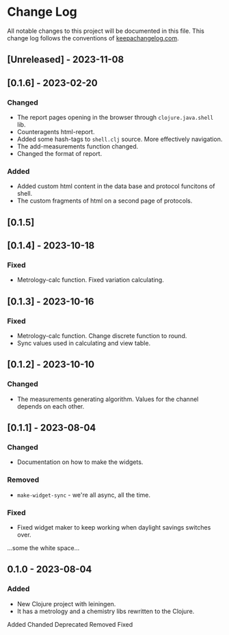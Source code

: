 # Change Log
All notable changes to this project will be documented in this file. This change log follows the conventions of [keepachangelog.com](http://keepachangelog.com/).

## [Unreleased] - 2023-11-08

## [0.1.6] - 2023-02-20
### Changed
- The report pages opening in the browser through `clojure.java.shell` lib.
- Counteragents html-report.
- Added some hash-tags to `shell.clj` source. More effectively navigation.
- The add-measurements function changed.
- Changed the format of report.
### Added
- Added custom html content in the data base and protocol funcitons of shell.
- The custom fragments of html on a second page of protocols.

## [0.1.5]

## [0.1.4] - 2023-10-18
### Fixed
- Metrology-calc function. Fixed variation calculating.

## [0.1.3] - 2023-10-16
### Fixed
- Metrology-calc function. Change discrete function to round.
- Sync values used in calculating and view table.

## [0.1.2] - 2023-10-10
### Changed
- The measurements generating algorithm. Values for the channel
depends on each other.

## [0.1.1] - 2023-08-04
### Changed
- Documentation on how to make the widgets.

### Removed
- `make-widget-sync` - we're all async, all the time.

### Fixed
- Fixed widget maker to keep working when daylight savings switches over.

...some the white space...

## 0.1.0 - 2023-08-04
### Added
- New Clojure project with leiningen.
- It has a metrology and a chemistry libs rewritten to the Clojure. 

Added
Chanded
Deprecated
Removed
Fixed
